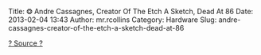 Title: ❂ Andre Cassagnes, Creator Of The Etch A Sketch, Dead At 86
Date: 2013-02-04 13:43
Author: mr.rcollins
Category: Hardware
Slug: andre-cassagnes-creator-of-the-etch-a-sketch-dead-at-86

[? Source ?][]

  [? Source ?]: http://techcrunch.com/2013/02/04/andre-cassagnes-creator-of-the-etch-a-sketch-dead-at-86/

